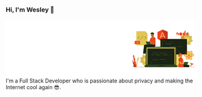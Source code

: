 ### Hi, I'm Wesley 👋

<img align=left src="https://github.com/Wesley-Ryan/Wesley-Ryan/blob/Profile/assets/banner.png" alt="readme profile banner for Wesley">

I'm a Full Stack Developer who is passionate about privacy and making the Internet cool again 😎.
